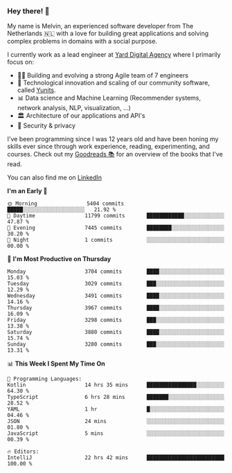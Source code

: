 ### Hey there! 👋

My name is Melvin, an experienced software developer from The Netherlands 🇳🇱 with a love for building great applications and solving complex problems in domains with a social purpose. 

I currently work as a lead engineer at [Yard Digital Agency](https://github.com/yardinternet) where I primarily focus on:

* 👏🏼 Building and evolving a strong Agile team of 7 engineers
* 🚀 Technological innovation and scaling of our community software, called [Yunits](https://www.yunits.com/).
* 📊 Data science and Machine Learning (Recommender systems, network analysis, NLP, visualization, ...)
* 🏛 Architecture of our applications and API's
* 🔐 Security & privacy

I've been programming since I was 12 years old and have been honing my skills ever since through work experience, reading, experimenting, and courses.
Check out my [Goodreads 📚](https://goodreads.com/melvinkoopmans) for an overview of the books that I've read. 

You can also find me on [LinkedIn](https://www.linkedin.com/in/melvinkoopmans)

<!--START_SECTION:waka-->
**I'm an Early 🐤** 

```text
🌞 Morning                5404 commits        █████░░░░░░░░░░░░░░░░░░░░   21.92 % 
🌆 Daytime                11799 commits       ████████████░░░░░░░░░░░░░   47.87 % 
🌃 Evening                7445 commits        ████████░░░░░░░░░░░░░░░░░   30.20 % 
🌙 Night                  1 commits           ░░░░░░░░░░░░░░░░░░░░░░░░░   00.00 % 
```
📅 **I'm Most Productive on Thursday** 

```text
Monday                   3704 commits        ████░░░░░░░░░░░░░░░░░░░░░   15.03 % 
Tuesday                  3029 commits        ███░░░░░░░░░░░░░░░░░░░░░░   12.29 % 
Wednesday                3491 commits        ████░░░░░░░░░░░░░░░░░░░░░   14.16 % 
Thursday                 3967 commits        ████░░░░░░░░░░░░░░░░░░░░░   16.09 % 
Friday                   3298 commits        ███░░░░░░░░░░░░░░░░░░░░░░   13.38 % 
Saturday                 3880 commits        ████░░░░░░░░░░░░░░░░░░░░░   15.74 % 
Sunday                   3280 commits        ███░░░░░░░░░░░░░░░░░░░░░░   13.31 % 
```


📊 **This Week I Spent My Time On** 

```text
💬 Programming Languages: 
Kotlin                   14 hrs 35 mins      ████████████████░░░░░░░░░   64.30 % 
TypeScript               6 hrs 28 mins       ███████░░░░░░░░░░░░░░░░░░   28.52 % 
YAML                     1 hr                █░░░░░░░░░░░░░░░░░░░░░░░░   04.46 % 
JSON                     24 mins             ░░░░░░░░░░░░░░░░░░░░░░░░░   01.80 % 
JavaScript               5 mins              ░░░░░░░░░░░░░░░░░░░░░░░░░   00.39 % 

🔥 Editors: 
IntelliJ                 22 hrs 42 mins      █████████████████████████   100.00 % 
```


<!--END_SECTION:waka-->
